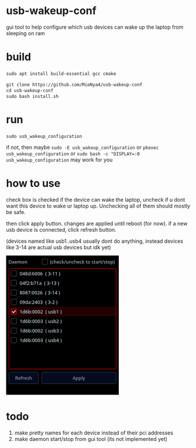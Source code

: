 # usb-wakeup-conf
gui tool to help configure which usb devices can wake up the laptop from sleeping on ram

# build
`sudo apt install build-essential gcc cmake`
```
git clone https://github.com/MioNya4/usb-wakeup-conf
cd usb-wakeup-conf
sudo bash install.sh
```

# run
`sudo usb_wakeup_configuration`


if not, then maybe `sudo -E usb_wakeup_configuration`
or `pkexec usb_wakeup_configuration`
or `sudo bash -c "DISPLAY=:0 usb_wakeup_configuration` may work for you

# how to use
check box is checked if the device can wake the laptop, uncheck if u dont want this device to wake ur laptop up. Unchecking all of them should mostly be safe.


then click apply button. changes are applied until reboot (for now). 
if a new usb device is connected, click refresh button.


(devices named like usb1..usb4 usually dont do anything, instead devices like 3-14 are actual usb devices but idk yet)

![text](https://github.com/MioNya4/usb-wakeup-conf/blob/v0.2/Screenshot_20231120_163028.png)

# todo

1) make pretty names for each device instead of their pci addresses
2) make daemon start/stop from gui tool (its not implemented yet)
